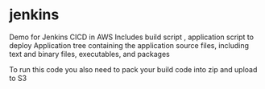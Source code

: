 # jenkins
Demo for Jenkins CICD in AWS
Includes build script , application script to deploy
 Application tree containing the application source files, including text and binary files, executables, and packages

 To run this code you also need to pack your build code into zip and upload to S3